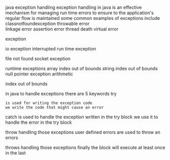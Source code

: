 java exception handling 
 exception handling in java is an effective mechanism for managing run time errors to ensure to the application's regular flow is maintained 
 some common examples of exceptions include
 classnotfoundexception 
throwable 
												error                                                            
	linkage error      assertion  error     thread death   virtual error 









exception 

io exception           interrupted        run time exception 

file not found
socket exception 


runtime exceptions 
array index out of bounds string index out of bounds 
null pointer exception 
arithmetic

index out of bounds 



in java to handle exceptions there are 5 keywords
try 

	is used for writing the exception code
	we write the code that might cause an error
	
catch 
	is used to handle the exception written in the try block
		we use it to handle the error in the try block

throw handling those exceptions 
 user defined errors are used to throw an errors

throws handling those exceptions 
finally the block will execute at least once  in the last 